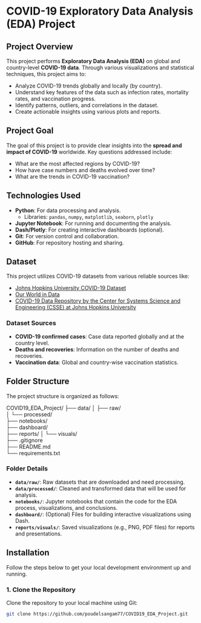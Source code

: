 # COVID-19 Exploratory Data Analysis (EDA) Project

## Project Overview
This project performs **Exploratory Data Analysis (EDA)** on global and country-level **COVID-19 data**. Through various visualizations and statistical techniques, this project aims to:
- Analyze COVID-19 trends globally and locally (by country).
- Understand key features of the data such as infection rates, mortality rates, and vaccination progress.
- Identify patterns, outliers, and correlations in the dataset.
- Create actionable insights using various plots and reports.
  
## Project Goal
The goal of this project is to provide clear insights into the **spread and impact of COVID-19** worldwide. Key questions addressed include:
- What are the most affected regions by COVID-19?
- How have case numbers and deaths evolved over time?
- What are the trends in COVID-19 vaccination?

## Technologies Used
- **Python**: For data processing and analysis.
  - Libraries: `pandas`, `numpy`, `matplotlib`, `seaborn`, `plotly`
- **Jupyter Notebook**: For running and documenting the analysis.
- **Dash/Plotly**: For creating interactive dashboards (optional).
- **Git**: For version control and collaboration.
- **GitHub**: For repository hosting and sharing.

## Dataset
This project utilizes COVID-19 datasets from various reliable sources like:
- [Johns Hopkins University COVID-19 Dataset](https://github.com/CSSEGISandData/COVID-19)
- [Our World in Data](https://github.com/owid/covid-19-data)
- [COVID-19 Data Repository by the Center for Systems Science and Engineering (CSSE) at Johns Hopkins University](https://github.com/CSSEGISandData/COVID-19)

### **Dataset Sources**
- **COVID-19 confirmed cases**: Case data reported globally and at the country level.
- **Deaths and recoveries**: Information on the number of deaths and recoveries.
- **Vaccination data**: Global and country-wise vaccination statistics.

## Folder Structure

The project structure is organized as follows:

COVID19_EDA_Project/
├── data/
│   ├── raw/              
│   └── processed/          
├── notebooks/              
├── dashboard/              
├── reports/
│   └── visuals/           
├── .gitignore              
├── README.md              
└── requirements.txt        


### **Folder Details**
- **`data/raw/`**: Raw datasets that are downloaded and need processing.
- **`data/processed/`**: Cleaned and transformed data that will be used for analysis.
- **`notebooks/`**: Jupyter notebooks that contain the code for the EDA process, visualizations, and conclusions.
- **`dashboard/`**: (Optional) Files for building interactive visualizations using Dash.
- **`reports/visuals/`**: Saved visualizations (e.g., PNG, PDF files) for reports and presentations.

## Installation

Follow the steps below to get your local development environment up and running.

### **1. Clone the Repository**
Clone the repository to your local machine using Git:

```bash
git clone https://github.com/poudelsangam77/COVID19_EDA_Project.git
